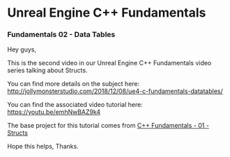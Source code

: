 # Unreal Engine C++ Fundamentals
### Fundamentals 02 - Data Tables

Hey guys,

This is the second video in our Unreal Engine C++ Fundamentals video series talking about Structs.

You can find more details on the subject here: http://jollymonsterstudio.com/2018/12/08/ue4-c-fundamentals-datatables/

You can find the associated video tutorial here: https://youtu.be/emhNwBAZ9k4


The base project for this tutorial comes from [C++ Fundamentals - 01 - Structs](https://github.com/jollymonsterstudio/Unreal-Engine-Fundamentals/tree/master/UE4Fundamentals01)

Hope this helps, Thanks.
